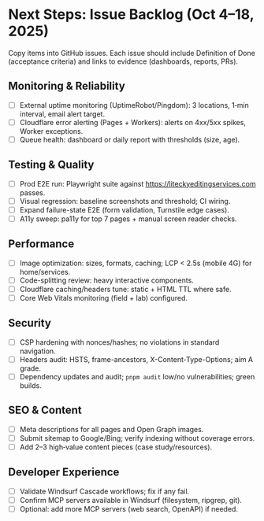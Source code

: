 # Next Steps: Issue Backlog (Oct 4–18, 2025)

Copy items into GitHub issues. Each issue should include Definition of Done (acceptance criteria) and links to evidence (dashboards, reports, PRs).

## Monitoring & Reliability

- [ ] External uptime monitoring (UptimeRobot/Pingdom): 3 locations, 1‑min interval, email alert target.
- [ ] Cloudflare error alerting (Pages + Workers): alerts on 4xx/5xx spikes, Worker exceptions.
- [ ] Queue health: dashboard or daily report with thresholds (size, age).

## Testing & Quality

- [ ] Prod E2E run: Playwright suite against https://liteckyeditingservices.com passes.
- [ ] Visual regression: baseline screenshots and threshold; CI wiring.
- [ ] Expand failure-state E2E (form validation, Turnstile edge cases).
- [ ] A11y sweep: pa11y for top 7 pages + manual screen reader checks.

## Performance

- [ ] Image optimization: sizes, formats, caching; LCP < 2.5s (mobile 4G) for home/services.
- [ ] Code-splitting review: heavy interactive components.
- [ ] Cloudflare caching/headers tune: static + HTML TTL where safe.
- [ ] Core Web Vitals monitoring (field + lab) configured.

## Security

- [ ] CSP hardening with nonces/hashes; no violations in standard navigation.
- [ ] Headers audit: HSTS, frame-ancestors, X-Content-Type-Options; aim A grade.
- [ ] Dependency updates and audit; `pnpm audit` low/no vulnerabilities; green builds.

## SEO & Content

- [ ] Meta descriptions for all pages and Open Graph images.
- [ ] Submit sitemap to Google/Bing; verify indexing without coverage errors.
- [ ] Add 2–3 high‑value content pieces (case study/resources).

## Developer Experience

- [ ] Validate Windsurf Cascade workflows; fix if any fail.
- [ ] Confirm MCP servers available in Windsurf (filesystem, ripgrep, git).
- [ ] Optional: add more MCP servers (web search, OpenAPI) if needed.
